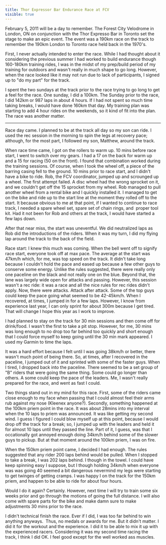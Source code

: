 ---title: Thor Expressor Bar Endurance Race at FCVvisible: true---February 5, 2011 will be a day to remember. The Forest City Velodrome in London, ON on conjunction with the Thor Expresso Bar in Toronto set the stage to make an epic event. The event was a 190km race on the track to remember the 190km London to Toronto race held back in the 1970's.

First, I never actually intended to enter the race. While I had thought about it considering the previous summer I had worked to build endurance though 160-180km training rides, I was in the midst of my prep/build period of my training for outdoors and wasn't really in much shape to go long. However, when the race looked like it may not run due to lack of participants, I signed up to "do my part" for the track.

I spent the two sundays at the track prior to the race trying to go long to get a feel for the race. One sunday, I did a 100km. The Sunday prior to the race, I did 142km or 987 laps in about 4 hours. If I had not spent so much time taking breaks, I would have done 160km that day. My training plan was starting to add 4 hour rides on the weekends, so it kind of fit into the plan. The race was another matter.

<hr id="system-readmore" />
Race day came. I planned to be at the track all day so my son can ride. I used the rec session in the morning to spin the legs at recovery pace; although, for the most part, I followed my son, Matthew, around the track.&nbsp; 

When race time came, I got on the rollers to warm up. 10 mins before race start, I went to switch over my gears. I had a 17 on the back for warm up and a 15 for racing (50 on the front). I found that combination worked during the training sessions. Of course, when I took the wheel off, a piece of the barring casing fell to the ground. 10 mins prior to race start, and I didn't have a bike to ride. Rob, the FCV coordinator, jumped up and scrounged up a wheel. The first attempt failed. A disc wheel had the wrong sprocket on it, and we couldn't get off the 15 sprocket from my wheel. Rob managed to pull another wheel from a rental bike and I quickly installed it. I managed to get on the bike and ride up to the start line at the moment they rolled off to the start. It because obvious to me at that point, if I wanted to continue to race track, I needed a spare wheel set, spare set of chain rings, and &nbsp;proper tool kit. Had it not been for Rob and others at the track, I would have started a few laps down.

After that near miss, the start was uneventful. We did neutralized laps as Rob did the introductions of the riders. When it was my turn, I did my flying lap around the track to the back of the field.&nbsp;

Race start: I knew this much was coming. When the bell went off to signify race start, everyone took off at max pace. The average at the start was 47km/h which, for me, was top speed on the track. It didn't take long because I couldn't hold the pace and eased up because a few other guys to conserve some energy. Unlike the rules suggested, there were really only one paceline on the black and not really one on the blue. Beyond that, the lane was largely wide open for attacks and passing. However, this session wasn't a rec ride: it was a race and all the nice rules for rec rides didn't apply. Now, there were attacks. Attack after attack. Some of the top guys could keep the pace going what seemed to be 42-45km/h. When I recovered, at times, I jumped in for a few laps. However, I know from experience last year, I can only sprint for about 300m because I get tired. That will change I hope this year as I work to improve.

I had planned to stay on the track for 30 min sessions and then come off for drink/food. I wasn't the first to take a pit stop. However, for me, 30 mins was long enough to no drop too far behind too quickly and short enough that I could force myself to keep going until the 30 min mark appeared. I used my Garmin to time the laps.

It was a hard effort because I felt until I was going 38km/h or better, there wasn't much point of being there. So, at times, after I recovered in the paceline, I jumped out of it and sprinted with some of the faster guys. When I tired, I dropped back into the paceline. There seemed to be a set group of "B" riders that were going the same thing. Some could go longer than others. A some could keep the pace of the leaders. Me, I wasn't really prepared for the race, and went as fast I could.

Two things stand out in my mind for this race. First, some of the riders came close enough to my face when passing that I could almost feel their arms rub against my nose (Kleenex anyone?). Secondly, something happened at the 100km priem point in the race. It was about 28mins into my interval when the 10 laps to priem was announced. It was like getting my second wind. I guess I figured I could blow myself up at this point, because I would drop off the track for a break; so, I jumped up with the leaders and held it for almost 10 laps until they passed the line. Part of it, I guess, was that I occationally got annoyed enough doing 34km/h behind some of the slower guys to pickup. But at that moment around the 100km priem, I was on fire.

When the 150km priem point came, I decided I had enough. The rules suggested that any rider 200 laps behind would be pulled. When I stopped to take a break, I was 202 laps behind. I though in the towel. I could have keep spinning easy I suppose, but I though holding 34km/h when everyone was was going 40 seemed a bit dangerous nevermind my legs were starting to get twinges of getting cramps. I was happy I on the track for the 150km priem, and happen to be able to ride for about four hours.

Would I do it again? Certainly. However, next time I will try to train some six weeks prior and go through the motions of going the full distance. I will also come with spare parts for the bike and make damn sure to make adjustments 30 mins prior to the race.

I didn't technical finish the race. Ever if I did, I was too far behind to win anything anyways. &nbsp;Thus, no medals or awards for me. But it didn't matter. I did it for the workout and the experience. I did it to be able to mix it up with the experienced racers. Considering it was my second time racing the track, I think I did OK. I feel good except for the well worked ass muscles.